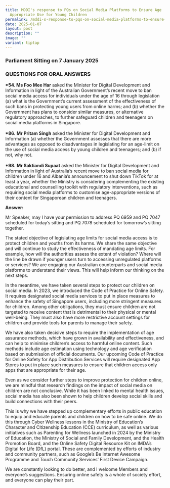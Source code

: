 ```yaml
---
title: MDDI's response to PQs on Social Media Platforms to Ensure Age
  Appropriate Use for Young Children
permalink: /mddi-s-response-to-pqs-on-social-media-platforms-to-ensure-age-appropriate-use-for-young-children/
date: 2025-01-07
layout: post
description: ""
image: ""
variant: tiptap
---
```

<h3>Parliament Sitting on 7 January 2025</h3>
<h3>QUESTIONS FOR ORAL ANSWERS</h3>
<p><strong>*54. Ms Foo Mee Har</strong> asked the Minister for Digital Development
and Information in light of the Australian Government’s recent move to
ban social media access for individuals under the age of 16 through legislation
(a) what is the Government’s current assessment of the effectiveness of
such bans in protecting young users from online harms; and (b) whether
the Government has plans to consider similar measures, or alternative regulatory
approaches, to further safeguard children and teenagers on social media
platforms in Singapore.
<br>
<br><strong>*86.</strong>  <strong>Mr Pritam Singh</strong> asked the Minister
for Digital Development and Information (a) whether the Government assesses
that there are more advantages as opposed to disadvantages in legislating
for an age-limit on the use of social media access by young children and
teenagers; and (b) if not, why not.
<br>
<br><strong>*98.</strong>  <strong>Mr Saktiandi Supaat</strong> asked the Minister
for Digital Development and Information in light of Australia’s recent
move to ban social media for children under 16 and Albania’s announcement
to shut down TikTok for at least a year, whether the Ministry is considering
complementing the existing educational and counselling toolkit with regulatory
interventions, such as requiring social media platforms to customise age-appropriate
versions of their content for Singaporean children and teenagers.</p>
<p><strong>Answer:</strong>
</p>
<p>Mr Speaker, may I have your permission to address PQ 6959 and PQ 7047
scheduled for today’s sitting and PQ 7078 scheduled for tomorrow’s sitting
together.</p>
<p>The stated objective of legislating age limits for social media access
is to protect children and youths from its harms. We share the same objective
and will continue to study the effectiveness of mandating age limits. For
example, how will the authorities assess the extent of violation? Where
will the line be drawn if younger users turn to accessing unregulated platforms
or services? We are engaging our Australian counterparts and social media
platforms to understand their views. This will help inform our thinking
on the next steps.</p>
<p>In the meantime, we have taken several steps to protect our children on
social media. In 2023, we introduced the Code of Practice for Online Safety.
It requires designated social media services to put in place measures to
enhance the safety of Singapore users, including more stringent measures
for children. Among other obligations, they must ensure children are not
targeted to receive content that is detrimental to their physical or mental
well-being. They must also have more restrictive account settings for children
and provide tools for parents to manage their safety.</p>
<p>We have also taken decisive steps to require the implementation of age
assurance methods, which have grown in availability and effectiveness,
and can help to minimise children’s access to harmful online content. Such
methods include age estimation using technology and age verification based
on submission of official documents. Our upcoming Code of Practice for
Online Safety for App Distribution Services will require designated App
Stores to put in place such measures to ensure that children access only
apps that are appropriate for their age.</p>
<p>Even as we consider further steps to improve protection for children online,
we are mindful that research findings on the impact of social media on
children are not conclusive. While it has been linked to mental health
issues, social media has also been shown to help children develop social
skills and build connections with their peers.</p>
<p>This is why we have stepped up complementary efforts in public education
to equip and educate parents and children on how to be safe online. We
do this through Cyber Wellness lessons in the Ministry of Education’s Character
and Citizenship Education (CCE) curriculum, as well as various initiatives
such as Parenting for Wellness launched in 2024 by the Ministry of Education,
the Ministry of Social and Family Development, and the Health Promotion
Board, and the Online Safety Digital Resource Kit on IMDA’s Digital for
Life (DfL) portal. These are complemented by efforts of industry and community
partners, such as Google’s Be Internet Awesome Programme and Touch Community
Services’ First Device Campaign.</p>
<p>We are constantly looking to do better, and I welcome Members and everyone’s
suggestions. Ensuring online safety is a whole of society effort, and everyone
can play their part.</p>